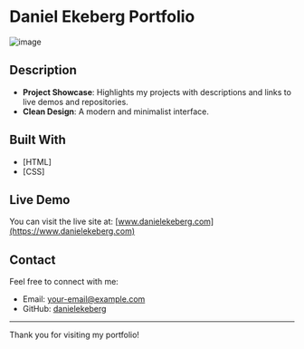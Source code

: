 # Daniel Ekeberg Portfolio

![image](https://i.ibb.co/fYbt7Sj/image-4.png)

## Description

- **Project Showcase**: Highlights my projects with descriptions and links to live demos and repositories.
- **Clean Design**: A modern and minimalist interface.

## Built With

- [HTML]
- [CSS]

## Live Demo

You can visit the live site at: [www.danielekeberg.com](https://www.danielekeberg.com)

## Contact

Feel free to connect with me:

- Email: [your-email@example.com](mailto:your-email@example.com)
- GitHub: [danielekeberg](https://github.com/danielekeberg)

---

Thank you for visiting my portfolio!